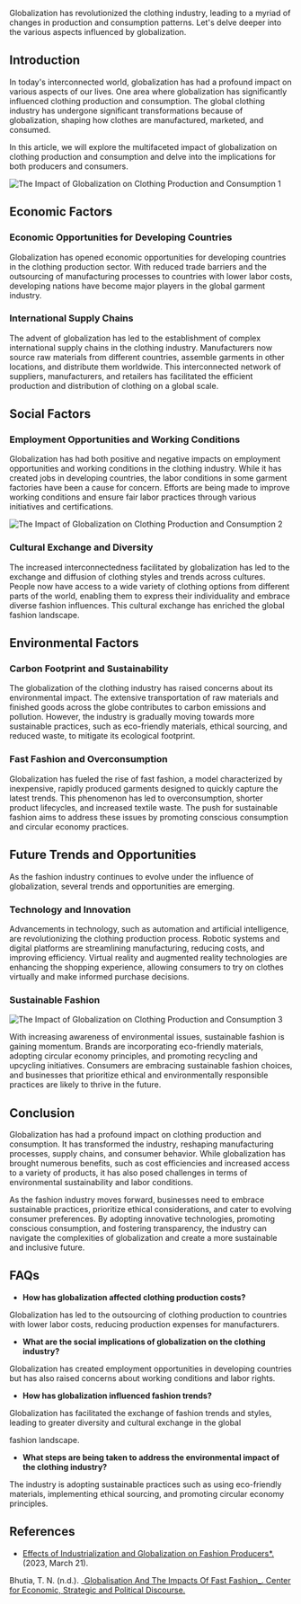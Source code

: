 Globalization has revolutionized the clothing industry, leading to a myriad of changes in production and consumption patterns. Let's delve deeper into the various aspects influenced by globalization.

## Introduction

In today's interconnected world, globalization has had a profound impact on various aspects of our lives. One area where globalization has significantly influenced clothing production and consumption. The global clothing industry has undergone significant transformations because of globalization, shaping how clothes are manufactured, marketed, and consumed.

In this article, we will explore the multifaceted impact of globalization on clothing production and consumption and delve into the implications for both producers and consumers.

![The Impact of Globalization on Clothing Production and Consumption 1](https://iili.io/HipyXu2.jpg)

## Economic Factors

### Economic Opportunities for Developing Countries

Globalization has opened economic opportunities for developing countries in the clothing production sector. With reduced trade barriers and the outsourcing of manufacturing processes to countries with lower labor costs, developing nations have become major players in the global garment industry.

### International Supply Chains

The advent of globalization has led to the establishment of complex international supply chains in the clothing industry. Manufacturers now source raw materials from different countries, assemble garments in other locations, and distribute them worldwide. This interconnected network of suppliers, manufacturers, and retailers has facilitated the efficient production and distribution of clothing on a global scale.

## Social Factors

### Employment Opportunities and Working Conditions

Globalization has had both positive and negative impacts on employment opportunities and working conditions in
the clothing industry. While it has created jobs in developing countries, the labor conditions in some garment
factories have been a cause for concern. Efforts are being made to improve working conditions and ensure fair labor practices through various initiatives and certifications.

![The Impact of Globalization on Clothing Production and Consumption 2](https://iili.io/Hiy9iOl.jpg)

### Cultural Exchange and Diversity

The increased interconnectedness facilitated by globalization has led to the exchange and diffusion of clothing styles and trends across cultures. People now have access to a wide variety of clothing options from different parts of the world, enabling them to express their individuality and embrace diverse fashion influences. This
cultural exchange has enriched the global fashion landscape.

## Environmental Factors

### Carbon Footprint and Sustainability

The globalization of the clothing industry has raised concerns about its environmental impact. The extensive transportation of raw materials and finished goods across the globe contributes to carbon emissions and pollution. However, the industry is gradually moving towards more sustainable practices, such as eco-friendly materials, ethical sourcing, and reduced waste, to mitigate its ecological footprint.

### Fast Fashion and Overconsumption

Globalization has fueled the rise of fast fashion, a model characterized by inexpensive, rapidly produced garments designed to quickly capture the latest trends. This phenomenon has led to overconsumption, shorter product
lifecycles, and increased textile waste. The push for sustainable fashion aims to address these issues by promoting conscious consumption and circular economy practices.

## Future Trends and Opportunities

As the fashion industry continues to evolve under the influence of globalization, several trends and opportunities are emerging.

### Technology and Innovation

Advancements in technology, such as automation and artificial intelligence, are revolutionizing the clothing production process. Robotic systems and digital platforms are streamlining manufacturing, reducing costs, and improving efficiency. Virtual reality and augmented reality technologies are enhancing the shopping experience, allowing consumers to try on clothes virtually and make informed purchase decisions.

### Sustainable Fashion

![The Impact of Globalization on Clothing Production and Consumption 3](https://iili.io/HiyHWL7.jpg)

With increasing awareness of environmental issues, sustainable fashion is gaining momentum. Brands are incorporating eco-friendly materials, adopting circular economy principles, and promoting recycling and upcycling initiatives. Consumers are embracing sustainable fashion choices, and businesses that prioritize ethical and environmentally responsible practices are likely to thrive in the future.

## Conclusion

Globalization has had a profound impact on clothing production and consumption. It has transformed the industry, reshaping manufacturing processes, supply chains, and consumer behavior. While globalization has brought numerous benefits, such as cost efficiencies and increased access to a variety of products, it has also posed challenges in terms of environmental sustainability and labor conditions.

As the fashion industry moves forward, businesses need to embrace sustainable practices, prioritize ethical considerations, and cater to evolving consumer preferences. By adopting innovative technologies, promoting conscious consumption, and fostering transparency, the industry can navigate the complexities of globalization and create a more sustainable and inclusive future.

## FAQs

-   **How has globalization affected clothing production costs?**

Globalization has led to the outsourcing of clothing production to countries with lower labor costs, reducing production expenses for manufacturers.

-   **What are the social implications of globalization on the clothing industry?**

Globalization has created employment opportunities in developing countries but has also raised concerns about working conditions and labor rights.

-   **How has globalization influenced fashion trends?**

Globalization has facilitated the exchange of fashion trends and styles, leading to greater diversity and cultural exchange in the global

fashion landscape.

-   **What steps are being taken to address the environmental impact of the clothing industry?**

The industry is adopting sustainable practices such as using eco-friendly materials, implementing ethical sourcing, and promoting circular economy principles.

## References

-   [Effects of Industrialization and Globalization on Fashion Producers\*.](https://www.ukessays.com/essays/fashion/effects-of-industrialization-and-globalization-on-fashion-producers-4236.php) (2023, March 21).

Bhutia, T. N. (n.d.). _[Globalisation And The Impacts Of Fast Fashion_. Center for Economic, Strategic and Political Discourse.](https://cespd.org/article/discourse/globalisation-and-the-impacts-of-fast-fashion/)
